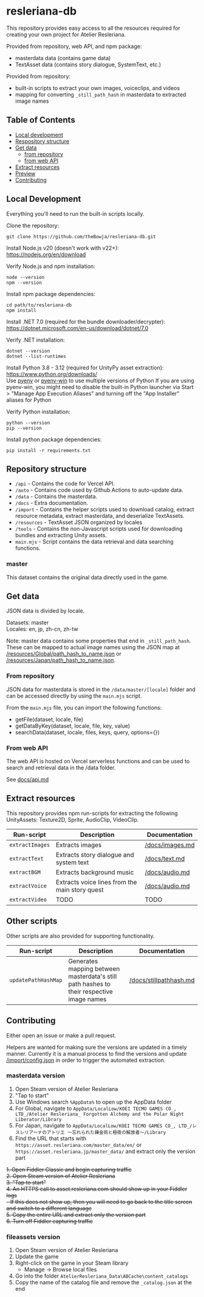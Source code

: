 # resleriana-db

This repository provides easy access to all the resources required for creating your own project for Atelier Resleriana.

Provided from repository, web API, and npm package:
- masterdata data (contains game data)
- TextAsset data (contains story dialogue, SystemText, etc.)

Provided from repository:
- built-in scripts to extract your own images, voiceclips, and videos
- mapping for converting `_still_path_hash` in masterdata to extracted image names

## Table of Contents
- [Local development](#local-development)
- [Respository structure](#repository-structure)
- [Get data](#get-data)
  - [from repository](#from-repository)
  - [from web API](#from-web-api)
- [Extract resources](#extract-resources)
- [Preview](#preview)
- [Contributing](#contributing)

## Local Development

Everything you'll need to run the built-in scripts locally.

Clone the repository:
```
git clone https://github.com/theBowja/resleriana-db.git
```

Install Node.js v20 (doesn't work with v22+):  
https://nodejs.org/en/download

Verify Node.js and npm installation:
```
node --version
npm --version
```

Install npm package dependencies:
```
cd path/to/resleriana-db
npm install
```

Install .NET 7.0 (required for the bundle downloader/decrypter):  
https://dotnet.microsoft.com/en-us/download/dotnet/7.0

Verify .NET installation:
```
dotnet --version
dotnet --list-runtimes
```

Install Python 3.8 - 3.12 (required for UnityPy asset extraction):  
https://www.python.org/downloads/   
Use [pyenv](https://github.com/pyenv/pyenv) or [pyenv-win](https://github.com/pyenv-win/pyenv-win) to use multiple versions of Python
If you are using pyenv-win, you might need to disable the built-in Python launcher via Start > "Manage App Execution Aliases" and turning off the "App Installer" aliases for Python

Verify Python installation:
```
python --version
pip --version
```

Install python package dependencies:
```
pip install -r requirements.txt
```

## Repository structure
- `/api` - Contains the code for Vercel API.
- `/auto` - Contains code used by Github Actions to auto-update data.
- `/data` - Contains the masterdata.
- `/docs` - Extra documentation.
- `/import` - Contains the helper scripts used to download catalog, extract resource metadata, extract masterdata, and deserialize TextAssets.
- `/resources` - TextAsset JSON organized by locales
- `/tools` - Contains the non-Javascript scripts used for downloading bundles and extracting Unity assets.
- `main.mjs` - Script contains the data retrieval and data searching functions.

### master

This dataset contains the original data directly used in the game.

## Get data

JSON data is divided by locale.  

Datasets: master  
Locales: en, jp, zh-cn, zh-tw  

Note: master data contains some properties that end in `_still_path_hash`. These can be mapped to actual image names using the JSON map at [/resources/Global/path_hash_to_name.json](./resources/Global/path_hash_to_name.json) or [/resources/Japan/path_hash_to_name.json](./resources/Japan/path_hash_to_name.json).

### From repository

JSON data for masterdata is stored in the `/data/master/[locale]` folder and can be accessed directly by using the `main.mjs` script.

From the `main.mjs` file, you can import the following functions:
- getFile(dataset, locale, file)
- getDataByKey(dataset, locale, file, key, value)
- searchData(dataset, locale, files, keys, query, options={})

### From web API

The web API is hosted on Vercel serverless functions and can be used to search and retrieval data in the /data folder.

See [docs/api.md](./docs/api.md)

## Extract resources

This repository provides npm run-scripts for extracting the following UnityAssets: Texture2D, Sprite, AudioClip, VideoClip.

| Run-script | Description | Documentation|
|---|---|---|
| `extractImages` | Extracts images | [/docs/images.md](./docs/images.md) |
| `extractText` | Extracts story dialogue and system text | [/docs/text.md](./docs/text.md) |
| `extractBGM` | Extracts background music | [/docs/audio.md](./docs/audio.md) |
| `extractVoice` | Extracts voice lines from the main story quest | [/docs/audio.md](./docs/audio.md) |
| `extractVideo` | TODO | TODO |

## Other scripts

Other scripts are also provided for supporting functionality.

| Run-script | Description | Documentation|
|---|---|---|
| `updatePathHashMap` | Generates mapping between masterdata's still path hashes to their respective image names | [/docs/stillpathhash.md](./docs/stillpathhash.md) |

## Contributing

Either open an issue or make a pull request.  

Helpers are wanted for making sure the versions are updated in a timely manner. Currently it is a manual process to find the versions and update [/import/config.json](./import/config.json) in order to trigger the automated extraction.

### masterdata version

1. Open Steam version of Atelier Resleriana
2. "Tap to start"
3. Use Windows search `%AppData%` to open up the AppData folder
4. For Global, navigate to `AppData/LocalLow/KOEI TECMO GAMES CO_, LTD_/Atelier Resleriana_ Forgotten Alchemy and the Polar Night Liberator/Library`
5. For Japan, navigate to `AppData/LocalLow/KOEI TECMO GAMES CO_, LTD_/レスレリアーナのアトリエ ～忘れられた錬金術と極夜の解放者～/Library`
6. Find the URL that starts with `https://asset.resleriana.com/master_data/en/` or `https://asset.resleriana.jp/master_data/` and extract only the version part

~~1. Open Fiddler Classic and begin capturing traffic~~  
~~2. Open Steam version of Atelier Resleriana~~  
~~3. "Tap to start"~~  
~~4. An HTTPS call to asset.resleriana.com should show up in your Fiddler logs~~  
    ~~- If this does not show up, then you will need to go back to the title screen and switch to a different language~~  
~~5. Copy the entire URL and extract only the version part~~  
~~6. Turn off Fiddler capturing traffic~~

### fileassets version

1. Open Steam version of Atelier Resleriana
2. Update the game
3. Right-click on the game in your Steam library  
    - Manage -> Browse local files
4. Go into the folder `AtelierResleriana_Data\ABCache\content_catalogs`
5. Copy the name of the catalog file and remove the `_catalog.json` at the end

